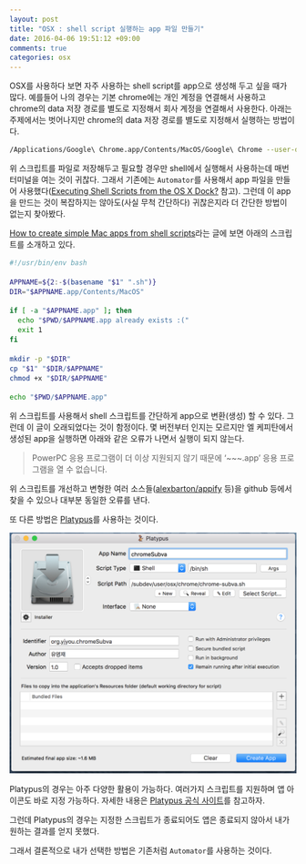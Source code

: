 ```yaml
---
layout: post
title: "OSX : shell script 실행하는 app 파일 만들기"
date: 2016-04-06 19:51:12 +09:00
comments: true
categories: osx
---
```

OSX를 사용하다 보면 자주 사용하는 shell script를 app으로 생성해 두고 싶을 때가 많다. 예를들어 나의 경우는 기본 chrome에는 개인 계정을 연결해서 사용하고 chrome의 data 저장 경로를 별도로 지정해서 회사 계정을 연결해서 사용한다. 아래는 주제에서는 벗어나지만 chrome의 data 저장 경로를 별도로 지정해서 실행하는 방법이다.

```bash
/Applications/Google\ Chrome.app/Contents/MacOS/Google\ Chrome --user-data-dir=/chrome/subva/ > /dev/null 2>&1 &
```

위 스크립트를 파일로 저장해두고 필요할 경우만 shell에서 실행해서 사용하는데 매번 터미널을 여는 것이 귀찮다. 그래서 기존에는 `Automator`를 사용해서 app 파일을 만들어 사용했다([Executing Shell Scripts from the OS X Dock?](http://stackoverflow.com/a/281455) 참고). 그런데 이 app을 만드는 것이 복잡하지는 않아도(사실 무척 간단하다) 귀찮은지라 더 간단한 방법이 없는지 찾아봤다.

[How to create simple Mac apps from shell scripts](https://mathiasbynens.be/notes/shell-script-mac-apps)라는 글에 보면 아래의 스크립트를 소개하고 있다.

```bash
#!/usr/bin/env bash

APPNAME=${2:-$(basename "$1" ".sh")}
DIR="$APPNAME.app/Contents/MacOS"

if [ -a "$APPNAME.app" ]; then
  echo "$PWD/$APPNAME.app already exists :("
  exit 1
fi

mkdir -p "$DIR"
cp "$1" "$DIR/$APPNAME"
chmod +x "$DIR/$APPNAME"

echo "$PWD/$APPNAME.app"
```

위 스크립트를 사용해서 shell 스크립트를 간단하게 app으로 변환(생성) 할 수 있다. 그런데 이 글이 오래되었다는 것이 함정이다. 몇 버전부터 인지는 모르지만 엘 케피탄에서 생성된 app을 실행하면 아래와 같은 오류가 나면서 실행이 되지 않는다.

>PowerPC 응용 프로그램이 더 이상 지원되지 않기 때문에 ‘~~~.app’ 응용 프로그램을 열 수 없습니다.

위 스크립트를 개선하고 변형한 여러 소스들([alexbarton/appify](https://github.com/alexbarton/appify) 등)을 github 등에서 찾을 수 있으나 대부분 동일한 오류를 낸다.

또 다른 방법은 [Platypus](http://www.sveinbjorn.org/platypus)를 사용하는 것이다.

![Platypus](/img/2016/04/2016-04-06-how-to-create-simple-mac-apps-from-shell-scripts-1.png)

Platypus의 경우는 아주 다양한 활용이 가능하다. 여러가지 스크립트를 지원하며 앱 아이콘도 바로 지정 가능하다. 자세한 내용은 [Platypus 공식 사이트](http://www.sveinbjorn.org/platypus)를 참고하자.

그런데 Platypus의 경우는 지정한 스크립트가 종료되어도 앱은 종료되지 않아서 내가 원하는 결과를 얻지 못했다.

그래서 결론적으로 내가 선택한 방법은 기존처럼 `Automator`를 사용하는 것이다.
